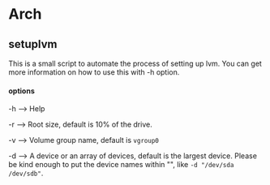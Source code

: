 # Arch

## setuplvm
This is a small script to automate the process of setting up lvm. You can get more information on how to use this with -h option.

####	options
-h --> Help 

-r --> Root size, default is 10% of the drive.

-v --> Volume group name, default is `vgroup0`

-d --> A device or an array of devices, default is the largest device. Please be kind enough to put the device names within "", like `-d "/dev/sda /dev/sdb"`. 


